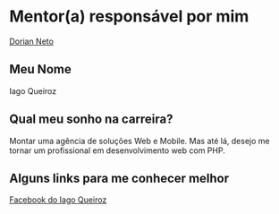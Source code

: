 # Mentor(a) responsável por mim

[Dorian Neto](/profiles/mentors/profiles/dorian_neto.md)

## Meu Nome

Iago Queiroz

## Qual meu sonho na carreira?

Montar uma agência de soluções Web e Mobile. Mas até lá, desejo me tornar um profissional em desenvolvimento web com PHP.

## Alguns links para me conhecer melhor

[Facebook do Iago Queiroz](https://www.facebook.com/iago.queiroz.14)
